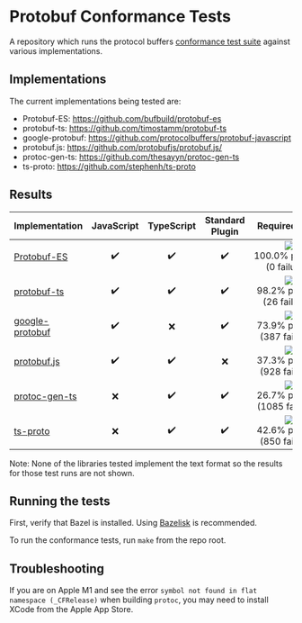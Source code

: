 # Protobuf Conformance Tests

A repository which runs the protocol buffers
[conformance test suite](https://github.com/protocolbuffers/protobuf/tree/main/conformance) against various implementations.

## Implementations

The current implementations being tested are:

* Protobuf-ES:  https://github.com/bufbuild/protobuf-es
* protobuf-ts:  https://github.com/timostamm/protobuf-ts
* google-protobuf:  https://github.com/protocolbuffers/protobuf-javascript
* protobuf.js:  https://github.com/protobufjs/protobuf.js/
* protoc-gen-ts:  https://github.com/thesayyn/protoc-gen-ts
* ts-proto:  https://github.com/stephenh/ts-proto

## Results

<!--- RESULTS-START -->
| Implementation                          | JavaScript         | TypeScript         | Standard<br>Plugin | Required tests                        | Recommended tests                        |
|-----------------------------------------|:------------------:|:------------------:|:------------------:|:-------------------------------------:|:----------------------------------------:|
| [Protobuf-ES](impl/protobuf-es)         | :heavy_check_mark: | :heavy_check_mark: | :heavy_check_mark: | ![](https://progress-bar.dev/100)<br/>100.0%&nbsp;passing<br>(0&nbsp;failures)     | ![](https://progress-bar.dev/99)<br/>99.8%&nbsp;passing<br>(1&nbsp;failures)     |
| [protobuf-ts](impl/protobuf-ts)         | :heavy_check_mark: | :heavy_check_mark: | :heavy_check_mark: | ![](https://progress-bar.dev/98)<br/>98.2%&nbsp;passing<br>(26&nbsp;failures)     | ![](https://progress-bar.dev/99)<br/>99.1%&nbsp;passing<br>(5&nbsp;failures)     |
| [google-protobuf](impl/google-protobuf) | :heavy_check_mark: | :x:                | :heavy_check_mark: | ![](https://progress-bar.dev/73)<br/>73.9%&nbsp;passing<br>(387&nbsp;failures) | ![](https://progress-bar.dev/60)<br/>60.6%&nbsp;passing<br>(216&nbsp;failures) |
| [protobuf.js](impl/protobuf.js)         | :heavy_check_mark: | :heavy_check_mark: | :x:                | ![](https://progress-bar.dev/37)<br/>37.3%&nbsp;passing<br>(928&nbsp;failures)     | ![](https://progress-bar.dev/14)<br/>14.1%&nbsp;passing<br>(471&nbsp;failures)     |
| [protoc-gen-ts](impl/protoc-gen-ts)     | :x:                | :heavy_check_mark: | :heavy_check_mark: | ![](https://progress-bar.dev/26)<br/>26.7%&nbsp;passing<br>(1085&nbsp;failures)    | ![](https://progress-bar.dev/32)<br/>32.7%&nbsp;passing<br>(369&nbsp;failures)    |
| [ts-proto](impl/ts-proto)               | :x:                | :heavy_check_mark: | :heavy_check_mark: | ![](https://progress-bar.dev/42)<br/>42.6%&nbsp;passing<br>(850&nbsp;failures)        | ![](https://progress-bar.dev/3)<br/>3.6%&nbsp;passing<br>(528&nbsp;failures)        |
<!--- RESULTS-END -->

Note: None of the libraries tested implement the text format so the results for those test runs are not shown.


## Running the tests

First, verify that Bazel is installed. Using [Bazelisk](https://github.com/bazelbuild/bazelisk) is recommended.

To run the conformance tests, run `make` from the repo root.

## Troubleshooting

If you are on Apple M1 and see the error `symbol not found in flat namespace (_CFRelease)`
when building `protoc`, you may need to install XCode from the Apple App Store.


